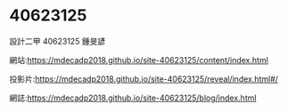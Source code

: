 # 40623125
設計二甲 40623125 鍾旻諺

網站:https://mdecadp2018.github.io/site-40623125/content/index.html

投影片:https://mdecadp2018.github.io/site-40623125/reveal/index.html#/

網誌:https://mdecadp2018.github.io/site-40623125/blog/index.html
